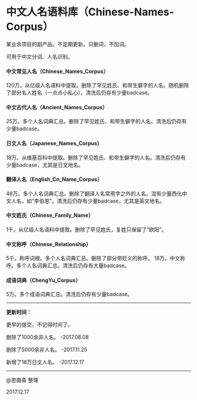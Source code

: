# 中文人名语料库（Chinese-Names-Corpus）
某业余项目的副产品。不定期更新。只删词，不加词。

可用于中文分词、人名识别。

#### 中文常见人名（Chinese_Names_Corpus）
120万。从亿级人名语料中提取。删除了罕见姓氏、和带生僻字的人名。随机删除了部分名人姓名（一点点小私心）。清洗后仍存有少量badcase。

#### 中文古代人名（Ancient_Names_Corpus）
25万。多个人名词典汇总。删除了罕见姓氏、和带生僻字的人名。清洗后仍存有少量badcase。

#### 日文人名（Japanese_Names_Corpus）
18万。从维基百科中提取。删除了罕见姓氏、和带生僻字的人名。清洗后仍存有少量badcase，尤其是日文地名。

#### 翻译人名（English_Cn_Name_Corpus）
48万。多个人名词典汇总。删除了翻译人名常用字之外的人名。混有少量西化中文人名，如“李伯恩”。清洗后仍存有少量badcase，尤其是英文地名。

#### 中文姓氏（Chinese_Family_Name）
1千。从亿级人名语料中提取。删除了罕见姓氏，复姓只保留了“欧阳”。

#### 中文称呼（Chinese_Relationship）
5千。称呼词根。多个人名词典汇总。删除了部分带贬义的称呼。
18万。中文称呼。多个人名词典汇总。清洗后仍存有大量badcase。

#### 成语词典（ChengYu_Corpus）
5万。多个成语词典汇总。清洗后仍存有少量badcase。

---

<strong>更新时间：</strong>

更早的提交，不记得时间了。

删除了1000余非人名。 -2017.08.08

删除了5000余非人名。 -2017.11.25

新增了18万日文人名。 -2017.12.17

---

@思南斋 整理

2017.12.17
